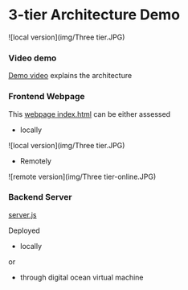 # 3-tier Architecture Demo

![local version](img/Three tier.JPG)

### Video demo

[Demo video](https://youtu.be/5S-OaFjtILE) explains the architecture

### Frontend Webpage

This [webpage index.html](public/index.html) can be either assessed 


- locally

![local version](img/Three tier.JPG)


    
- Remotely

![remote version](img/Three tier-online.JPG)

  
### Backend Server

[server.js](server.js)

Deployed
-  locally 


or 


- through digital ocean virtual machine



